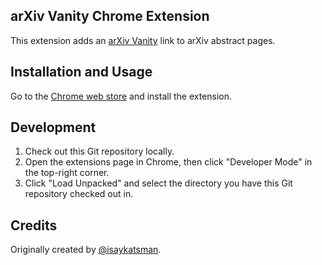 ## arXiv Vanity Chrome Extension

This extension adds an [arXiv Vanity](https://www.arxiv-vanity.com) link to arXiv abstract pages.

## Installation and Usage

Go to the [Chrome web store](https://chrome.google.com/webstore/detail/arxiv-vanity-plugin/jfnlkegibnoaagfdabjkchhocdhnoofk) and install the extension.

## Development

1. Check out this Git repository locally.
2. Open the extensions page in Chrome, then click "Developer Mode" in the top-right corner.
3. Click "Load Unpacked" and select the directory you have this Git repository checked out in.

## Credits

Originally created by [@isaykatsman](https://github.com/isaykatsman).
